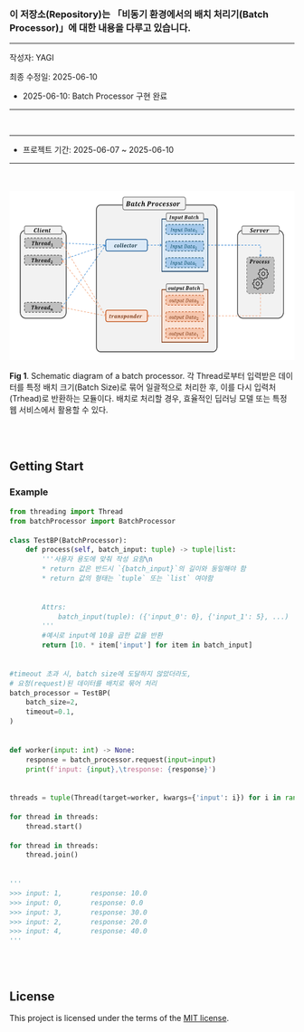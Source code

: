 ### 이 저장소(Repository)는 「비동기 환경에서의 배치 처리기(Batch Processor)」에 대한 내용을 다루고 있습니다.

***
작성자: YAGI<br>

최종 수정일: 2025-06-10
+ 2025-06-10: Batch Processor 구현 완료
***

<br>

***
+ 프로젝트 기간: 2025-06-07 ~ 2025-06-10
***

<br><br>
<img src='./figures/fig_batchProcessor.png' height=300>

<b>Fig 1</b>. Schematic diagram of a batch processor. 각 Thread로부터 입력받은 데이터를 특정 배치 크기(Batch Size)로 묶어 일괄적으로 처리한 후, 이를 다시 입력처(Trhead)로 반환하는 모듈이다. 배치로 처리할 경우, 효율적인 딥러닝 모델 또는 특정 웹 서비스에서 활용할 수 있다.

<br><br>

## Getting Start

### Example
```python
from threading import Thread
from batchProcessor import BatchProcessor

class TestBP(BatchProcessor):
    def process(self, batch_input: tuple) -> tuple|list:
        '''사용자 용도에 맞춰 작성 요함\n
        * return 값은 반드시 `{batch_input}`의 길이와 동일해야 함
        * return 값의 형태는 `tuple` 또는 `list` 여야함


        Attrs:
            batch_input(tuple): ({'input_0': 0}, {'input_1': 5}, ...)
        '''
        #예시로 input에 10을 곱한 값을 반환
        return [10. * item['input'] for item in batch_input]

        
#timeout 초과 시, batch size에 도달하지 않았더라도,
# 요청(request)된 데이터를 배치로 묶어 처리
batch_processor = TestBP(
    batch_size=2,
    timeout=0.1,    
)


def worker(input: int) -> None:
    response = batch_processor.request(input=input)
    print(f'input: {input},\tresponse: {response}')


threads = tuple(Thread(target=worker, kwargs={'input': i}) for i in range(5))

for thread in threads:
    thread.start()

for thread in threads:
    thread.join()


'''
>>> input: 1,       response: 10.0
>>> input: 0,       response: 0.0
>>> input: 3,       response: 30.0
>>> input: 2,       response: 20.0
>>> input: 4,       response: 40.0
'''
```

<br><br>

## License
This project is licensed under the terms of the [MIT license](https://github.com/YAGI0423/batchProcessor/blob/main/LICENSE).
